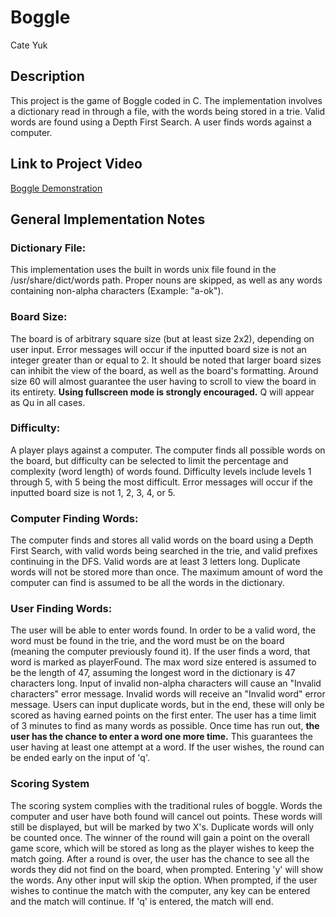 # Boggle
Cate Yuk

## Description
This project is the game of Boggle coded in C. The implementation involves a dictionary read in through a file, with the words being stored in a trie. Valid words are found using a Depth First Search. A user finds words against a computer.

## Link to Project Video
[Boggle Demonstration](https://www.youtube.com/watch?v=u_twsVHbKwY&feature=youtu.be)

## General Implementation Notes

### Dictionary File:
This implementation uses the built in words unix file found in the /usr/share/dict/words path. Proper nouns are skipped, as well as any words containing non-alpha characters (Example: "a-ok").

### Board Size:
The board is of arbitrary square size (but at least size 2x2), depending on user input. Error messages will occur if the inputted board size is not an integer greater than or equal to 2. It should be noted that larger board sizes can inhibit the view of the board, as well as the board's formatting. Around size 60 will almost guarantee the user having to scroll to view the board in its entirety. **Using fullscreen mode is strongly encouraged.** Q will appear as Qu in all cases.
 
### Difficulty:
A player plays against a computer. The computer finds all possible words on the board, but difficulty can be selected to limit the percentage and complexity (word length) of words found. Difficulty levels include levels 1 through 5, with 5 being the most difficult. Error messages will occur if the inputted board size is not 1, 2, 3, 4, or 5.

### Computer Finding Words:
The computer finds and stores all valid words on the board using a Depth First Search, with valid words being searched in the trie, and valid prefixes continuing in the DFS. Valid words are at least 3 letters long. Duplicate words will not be stored more than once. The maximum amount of word the computer can find is assumed to be all the words in the dictionary.

### User Finding Words:
The user will be able to enter words found. In order to be a valid word, the word must be found in the trie, and the word must be on the board (meaning the computer previously found it). If the user finds a word, that word is marked as playerFound. The max word size entered is assumed to be the length of 47, assuming the longest word in the dictionary is 47 characters long. Input of invalid non-alpha characters will cause an "Invalid characters" error message. Invalid words will receive an "Invalid word" error message. Users can input duplicate words, but in the end, these will only be scored as having earned points on the first enter. The user has a time limit of 3 minutes to find as many words as possible. Once time has run out, **the user has the chance to enter a word one more time.** This guarantees the user having at least one attempt at a word. If the user wishes, the round can be ended early on the input of 'q'.

### Scoring System
The scoring system complies with the traditional rules of boggle. Words the computer and user have both found will cancel out points. These words will still be displayed, but will be marked by two X's. Duplicate words will only be counted once. The winner of the round will gain a point on the overall game score, which will be stored as long as the player wishes to keep the match going. After a round is over, the user has the chance to see all the words they did not find on the board, when prompted. Entering 'y' will show the words. Any other input will skip the option. When prompted, if the user wishes to continue the match with the computer, any key can be entered and the match will continue. If 'q' is entered, the match will end. 
 
 
